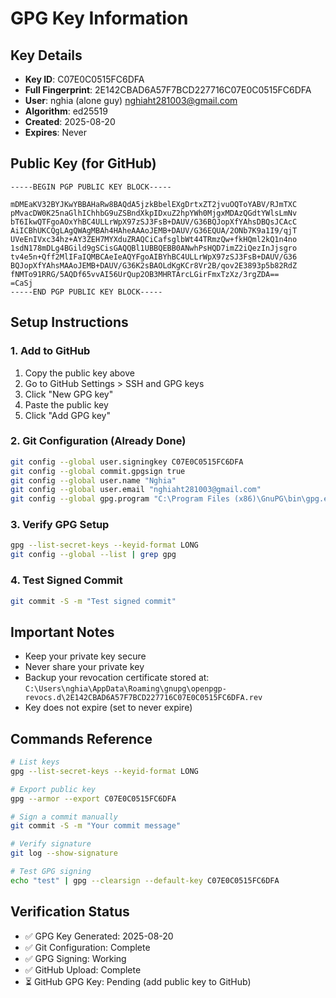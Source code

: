 # GPG Key Information

## Key Details
- **Key ID**: C07E0C0515FC6DFA
- **Full Fingerprint**: 2E142CBAD6A57F7BCD227716C07E0C0515FC6DFA
- **User**: nghia (alone guy) <nghiaht281003@gmail.com>
- **Algorithm**: ed25519
- **Created**: 2025-08-20
- **Expires**: Never

## Public Key (for GitHub)
```
-----BEGIN PGP PUBLIC KEY BLOCK-----

mDMEaKV32BYJKwYBBAHaRw8BAQdA5jzkBbelEXgDrtxZT2jvuOQToYABV/RJmTXC
pMvacDW0K25naGlhIChhbG9uZSBndXkpIDxuZ2hpYWh0MjgxMDAzQGdtYWlsLmNv
bT6IkwQTFgoAOxYhBC4ULLrWpX97zSJ3FsB+DAUV/G36BQJopXfYAhsDBQsJCAcC
AiICBhUKCQgLAgQWAgMBAh4HAheAAAoJEMB+DAUV/G36EQUA/2ONb7K9a1I9/qjT
UVeEnIVxc34hz+AY3ZEH7MYXduZRAQCiCafsglbWt44TRmzQw+fkHQml2kQ1n4no
1sdN178mDLg4BGild9gSCisGAQQBl1UBBQEBB0ANwhPsHQD7imZ2iQezInJjsgro
tv4e5n+Qff2MlIFaIQMBCAeIeAQYFgoAIBYhBC4ULLrWpX97zSJ3FsB+DAUV/G36
BQJopXfYAhsMAAoJEMB+DAUV/G36K2sBAOLdKgKCr8Vr2B/qov2E3893p5b82RdZ
fNMTo91RRG/5AQDf65vvAI56UrQup2OB3MHRTArcLGirFmxTzXz/3rgZDA==
=CaSj
-----END PGP PUBLIC KEY BLOCK-----
```

## Setup Instructions

### 1. Add to GitHub
1. Copy the public key above
2. Go to GitHub Settings > SSH and GPG keys
3. Click "New GPG key"
4. Paste the public key
5. Click "Add GPG key"

### 2. Git Configuration (Already Done)
```bash
git config --global user.signingkey C07E0C0515FC6DFA
git config --global commit.gpgsign true
git config --global user.name "Nghia"
git config --global user.email "nghiaht281003@gmail.com"
git config --global gpg.program "C:\Program Files (x86)\GnuPG\bin\gpg.exe"
```

### 3. Verify GPG Setup
```bash
gpg --list-secret-keys --keyid-format LONG
git config --global --list | grep gpg
```

### 4. Test Signed Commit
```bash
git commit -S -m "Test signed commit"
```

## Important Notes
- Keep your private key secure
- Never share your private key
- Backup your revocation certificate stored at:
  `C:\Users\nghia\AppData\Roaming\gnupg\openpgp-revocs.d\2E142CBAD6A57F7BCD227716C07E0C0515FC6DFA.rev`
- Key does not expire (set to never expire)

## Commands Reference
```bash
# List keys
gpg --list-secret-keys --keyid-format LONG

# Export public key
gpg --armor --export C07E0C0515FC6DFA

# Sign a commit manually
git commit -S -m "Your commit message"

# Verify signature
git log --show-signature

# Test GPG signing
echo "test" | gpg --clearsign --default-key C07E0C0515FC6DFA
```

## Verification Status
- ✅ GPG Key Generated: 2025-08-20
- ✅ Git Configuration: Complete
- ✅ GPG Signing: Working
- ✅ GitHub Upload: Complete
- ⏳ GitHub GPG Key: Pending (add public key to GitHub)
